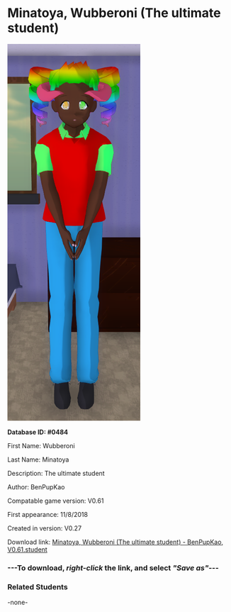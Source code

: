 # Minatoya, Wubberoni (The ultimate student)

<img src="../../Files/Images/Minatoya, Wubberoni (The ultimate student).png" title="Minatoya, Wubberoni (The ultimate student) - BenPupKao, V0.61">

**Database ID: #0484**

First Name: Wubberoni

Last Name: Minatoya

Description: The ultimate student

Author: BenPupKao

Compatable game version: V0.61

First appearance: 11/8/2018

Created in version: V0.27

Download link: <a href="https://raw.githubusercontent.com/Arbiter1223/Daigaku-Gurashi-Custom-Students/master/Files/Student%20Files/Minatoya%2C%20Wubberoni%20(The%20ultimate%20student)%20-%20BenPupKao%2C%20V0.61.student">Minatoya, Wubberoni (The ultimate student) - BenPupKao, V0.61.student</a>

### ---**To download, _right-click_ the link, and select _"Save as"_**---

### Related Students

-none-
